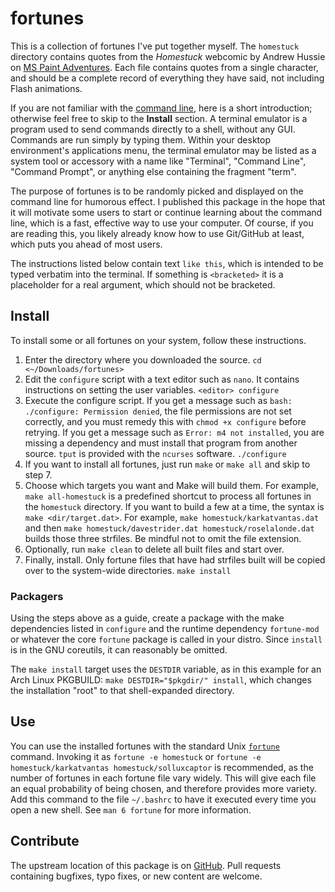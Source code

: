fortunes
========

This is a collection of fortunes I've put together myself. The `homestuck`
directory contains quotes from the _Homestuck_ webcomic by Andrew Hussie on
[MS Paint Adventures](http://mspaintadventures.com/). Each file contains quotes
from a single character, and should be a complete record of everything they have
said, not including Flash animations.

If you are not familiar with the
[command line](https://en.wikipedia.org/wiki/Command-line_interface), here is a
short introduction; otherwise feel free to skip to the **Install** section. A
terminal emulator is a program used to send commands directly to a shell,
without any GUI. Commands are run simply by typing them. Within your desktop
environment's applications menu, the terminal emulator may be listed as a system
tool or accessory with a name like "Terminal", "Command Line", "Command Prompt",
or anything else containing the fragment "term".

The purpose of fortunes is to be randomly picked and displayed on the command
line for humorous effect. I published this package in the hope that it will
motivate some users to start or continue learning about the command line, which
is a fast, effective way to use your computer. Of course, if you are reading
this, you likely already know how to use Git/GitHub at least, which puts you
ahead of most users.

The instructions listed below contain text `like this`, which is intended to be
typed verbatim into the terminal. If something is `<bracketed>` it is a
placeholder for a real argument, which should not be bracketed.

Install
-------

To install some or all fortunes on your system, follow these instructions.

1. Enter the directory where you downloaded the source. `cd
   <~/Downloads/fortunes>`
2. Edit the `configure` script with a text editor such as `nano`. It contains
   instructions on setting the user variables. `<editor> configure`
3. Execute the configure script. If you get a message such as `bash:
   ./configure: Permission denied`, the file permissions are not set correctly,
   and you must remedy this with `chmod +x configure` before retrying. If you
   get a message such as `Error: m4 not installed`, you are missing a dependency
   and must install that program from another source. `tput` is provided with
   the `ncurses` software. `./configure`
4. If you want to install all fortunes, just run `make` or `make all` and skip
   to step 7.
5. Choose which targets you want and Make will build them. For example, `make
   all-homestuck` is a predefined shortcut to process all fortunes in the
   `homestuck` directory. If you want to build a few at a time, the syntax is
   `make <dir/target.dat>`. For example, `make homestuck/karkatvantas.dat` and
   then `make homestuck/davestrider.dat homestuck/roselalonde.dat` builds those
   three strfiles. Be mindful not to omit the file extension.
6. Optionally, run `make clean` to delete all built files and start over.
7. Finally, install. Only fortune files that have had strfiles built will be
   copied over to the system-wide directories. `make install`

### Packagers ###

Using the steps above as a guide, create a package with the make dependencies
listed in `configure` and the runtime dependency `fortune-mod` or whatever the
core `fortune` package is called in your distro. Since `install` is in the GNU
coreutils, it can reasonably be omitted.

The `make install` target uses the `DESTDIR` variable, as in this example for an
Arch Linux PKGBUILD: `make DESTDIR="$pkgdir/" install`, which changes the
installation "root" to that shell-expanded directory.

Use
---

You can use the installed fortunes with the standard Unix
[`fortune`](https://en.wikipedia.org/wiki/Fortune_%28Unix%29) command. Invoking
it as `fortune -e homestuck` or `fortune -e homestuck/karkatvantas
homestuck/solluxcaptor` is recommended, as the number of fortunes in each
fortune file vary widely. This will give each file an equal probability of being
chosen, and therefore provides more variety. Add this command to the file
`~/.bashrc` to have it executed every time you open a new shell. See `man 6
fortune` for more information.

Contribute
----------

The upstream location of this package is on
[GitHub](https://github.com/HectorAE/fortunes). Pull requests containing
bugfixes, typo fixes, or new content are welcome.
